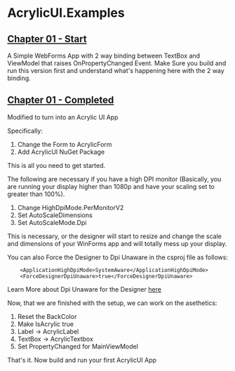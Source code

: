 # AcrylicUI.Examples

## [Chapter 01 - Start](./Chapter01/Start/)

A Simple WebForms App with 2 way binding between TextBox and ViewModel that raises OnPropertyChanged Event.
Make Sure you build and run this version first and understand what's happening here with the 2 way binding.

## [Chapter 01 - Completed](./Chapter01/Completed/)

Modified to turn into an Acrylic UI App

Specifically:

 1. Change the Form to AcrylicForm
 1. Add AcrylicUI NuGet Package

This is all you need to get started. 


The following are necessary if you have a high DPI monitor (Basically, you are running your display higher than 1080p and have your scaling set to greater than 100%). 

 1. Change HighDpiMode.PerMonitorV2
 1. Set AutoScaleDimensions
 1. Set AutoScaleMode.Dpi

 This is necessary, or the designer will start to resize and change the scale and dimensions of your WinForms app and will totally mess up your display. 
 
 You can also Force the Designer to Dpi Unaware in the csproj file as follows: 
```
    <ApplicationHighDpiMode>SystemAware</ApplicationHighDpiMode>
    <ForceDesignerDpiUnaware>true</ForceDesignerDpiUnaware>
 ```
 Learn More about Dpi Unaware for the Designer [here](https://github.com/dotnet/winforms/blob/main/docs/designer/designer-high-dpi-mode.md
 )

Now, that we are finished with the setup, we can work on the asethetics:

 1. Reset the BackColor
 1. Make IsAcrylic true
 1. Label -> AcrylicLabel
 1. TextBox -> AcrylicTextbox 
 1. Set PropertyChanged for MainViewModel

That's it. Now build and run your first AcrylicUI App




